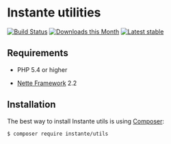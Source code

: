 Instante utilities
======

[![Build Status](https://travis-ci.org/instante/utils.svg?branch=master)](https://travis-ci.org/instante/utils)
[![Downloads this Month](https://img.shields.io/packagist/dm/instante/utils.svg)](https://packagist.org/packages/instante/utils)
[![Latest stable](https://img.shields.io/packagist/v/instante/utils.svg)](https://packagist.org/packages/instante/utils)

Requirements
------------

- PHP 5.4 or higher

- [Nette Framework](https://github.com/nette/nette) 2.2



Installation
------------

The best way to install Instante utils is using  [Composer](http://getcomposer.org/):

```sh
$ composer require instante/utils
```
